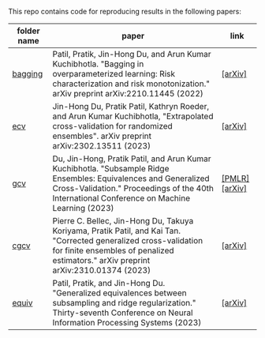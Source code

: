 This repo contains code for reproducing results in the following papers:


folder name | paper | link
---|---|---
[bagging](https://github.com/jaydu1/overparameterized-ensembling/tree/main/paper/bagging) | Patil, Pratik, Jin-Hong Du, and Arun Kumar Kuchibhotla. "Bagging in overparameterized learning: Risk characterization and risk monotonization." arXiv preprint arXiv:2210.11445 (2022) | [[arXiv]](https://doi.org/10.48550/arXiv.2210.11445)
[ecv](https://github.com/jaydu1/ECV)  | Jin-Hong Du, Pratik Patil, Kathryn Roeder, and Arun Kumar Kuchibhotla, "Extrapolated cross-validation for randomized ensembles". arXiv preprint arXiv:2302.13511 (2023) | [[arXiv]](https://doi.org/10.48550/arXiv.2302.13511)
[gcv](https://github.com/jaydu1/overparameterized-ensembling/tree/main/paper/gcv) | Du, Jin-Hong, Pratik Patil, and Arun Kumar Kuchibhotla. "Subsample Ridge Ensembles: Equivalences and Generalized Cross-Validation." Proceedings of the 40th International Conference on Machine Learning (2023) | [[PMLR]](https://proceedings.mlr.press/v202/du23d.html) [[arXiv]](https://doi.org/10.48550/arXiv.2304.13016)
[cgcv](https://github.com/kaitan365/CorrectedGCV/tree/main)  | Pierre C. Bellec, Jin-Hong Du, Takuya Koriyama, Pratik Patil, and Kai Tan. "Corrected generalized cross-validation for finite ensembles of penalized estimators." arXiv preprint arXiv:2310.01374 (2023)  | [[arXiv]](https://doi.org/10.48550/arXiv.2310.01374)
[equiv](https://github.com/jaydu1/overparameterized-ensembling/tree/main/paper/equiv) | Patil, Pratik, and Jin-Hong Du. "Generalized equivalences between subsampling and ridge regularization." Thirty-seventh Conference on Neural Information Processing Systems (2023) | [[arXiv]](https://doi.org/10.48550/arXiv.2305.18496)

